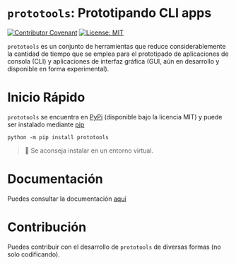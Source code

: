 # `prototools`: Prototipando CLI apps

[![Contributor Covenant](https://img.shields.io/badge/Contributor%20Covenant-2.0-4baaaa.svg)](./code_of_conduct.md)
[![License: MIT](https://img.shields.io/badge/License-MIT-yellow.svg)](https://opensource.org/licenses/MIT)

`prototools` es un conjunto de herramientas que reduce considerablemente
la cantidad de tiempo que se emplea para el prototipado de aplicaciones de 
consola (CLI) y aplicaciones de interfaz gráfica (GUI, aún en desarrollo y 
disponible en forma experimental).

# Inicio Rápido

`prototools` se encuentra en [PyPi](https://pypi.org/) (disponible bajo la licencia MIT) 
y puede ser instalado mediante [pip](https://docs.python.org/es/3/installing/index.html)

```
python -m pip install prototools
```

> 📝 Se aconseja instalar en un entorno virtual.

# Documentación

Puedes consultar la documentación [aquí](https://proto-tools.github.io/prototools-docs/)


# Contribución

Puedes contribuir con el desarrollo de `prototools` de diversas formas (no solo codificando).